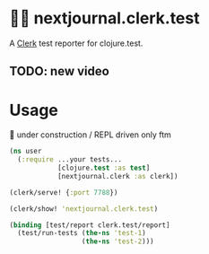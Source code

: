 # 👩‍🔬 nextjournal.clerk.test

A [Clerk](https://github.com/nextjournal/clerk) test reporter for clojure.test.

## TODO: new video

# Usage

🚧 under construction / REPL driven only ftm

```clojure 
(ns user
  (:require ...your tests...
            [clojure.test :as test]
            [nextjournal.clerk :as clerk])

(clerk/serve! {:port 7788})

(clerk/show! 'nextjournal.clerk.test)

(binding [test/report clerk.test/report]
  (test/run-tests (the-ns 'test-1)
                  (the-ns 'test-2)))
```
